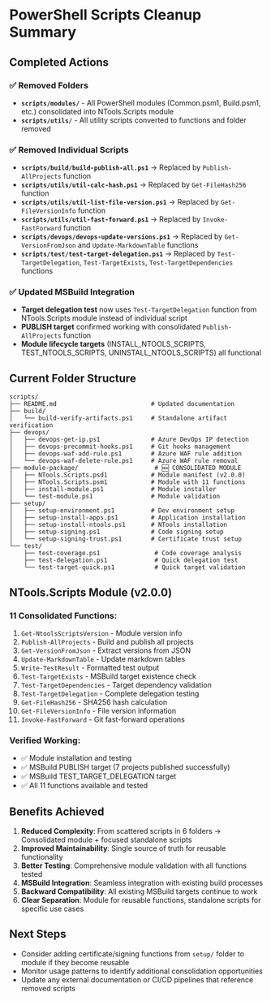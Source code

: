 # PowerShell Scripts Cleanup Summary

## Completed Actions

### ✅ **Removed Folders**
- **`scripts/modules/`** - All PowerShell modules (Common.psm1, Build.psm1, etc.) consolidated into NTools.Scripts module
- **`scripts/utils/`** - All utility scripts converted to functions and folder removed

### ✅ **Removed Individual Scripts**
- **`scripts/build/build-publish-all.ps1`** → Replaced by `Publish-AllProjects` function
- **`scripts/utils/util-calc-hash.ps1`** → Replaced by `Get-FileHash256` function  
- **`scripts/utils/util-list-file-version.ps1`** → Replaced by `Get-FileVersionInfo` function
- **`scripts/utils/util-fast-forward.ps1`** → Replaced by `Invoke-FastForward` function
- **`scripts/devops/devops-update-versions.ps1`** → Replaced by `Get-VersionFromJson` and `Update-MarkdownTable` functions
- **`scripts/test/test-target-delegation.ps1`** → Replaced by `Test-TargetDelegation`, `Test-TargetExists`, `Test-TargetDependencies` functions

### ✅ **Updated MSBuild Integration**
- **Target delegation test** now uses `Test-TargetDelegation` function from NTools.Scripts module instead of individual script
- **PUBLISH target** confirmed working with consolidated `Publish-AllProjects` function
- **Module lifecycle targets** (INSTALL_NTOOLS_SCRIPTS, TEST_NTOOLS_SCRIPTS, UNINSTALL_NTOOLS_SCRIPTS) all functional

## Current Folder Structure

```
scripts/
├── README.md                          # Updated documentation
├── build/
│   └── build-verify-artifacts.ps1     # Standalone artifact verification
├── devops/
│   ├── devops-get-ip.ps1              # Azure DevOps IP detection
│   ├── devops-precommit-hooks.ps1     # Git hooks management
│   ├── devops-waf-add-rule.ps1        # Azure WAF rule addition
│   └── devops-waf-delete-rule.ps1     # Azure WAF rule removal
├── module-package/                     # 🆕 CONSOLIDATED MODULE
│   ├── NTools.Scripts.psd1            # Module manifest (v2.0.0)
│   ├── NTools.Scripts.psm1            # Module with 11 functions
│   ├── install-module.ps1             # Module installer
│   └── test-module.ps1                # Module validation
├── setup/
│   ├── setup-environment.ps1          # Dev environment setup
│   ├── setup-install-apps.ps1         # Application installation
│   ├── setup-install-ntools.ps1       # NTools installation
│   ├── setup-signing.ps1              # Code signing setup
│   └── setup-signing-trust.ps1        # Certificate trust setup
└── test/
    ├── test-coverage.ps1               # Code coverage analysis
    ├── test-delegation.ps1             # Quick delegation test
    └── test-target-quick.ps1           # Quick target validation
```

## NTools.Scripts Module (v2.0.0)

### **11 Consolidated Functions:**
1. `Get-NtoolsScriptsVersion` - Module version info
2. `Publish-AllProjects` - Build and publish all projects
3. `Get-VersionFromJson` - Extract versions from JSON
4. `Update-MarkdownTable` - Update markdown tables
5. `Write-TestResult` - Formatted test output
6. `Test-TargetExists` - MSBuild target existence check
7. `Test-TargetDependencies` - Target dependency validation
8. `Test-TargetDelegation` - Complete delegation testing
9. `Get-FileHash256` - SHA256 hash calculation
10. `Get-FileVersionInfo` - File version information
11. `Invoke-FastForward` - Git fast-forward operations

### **Verified Working:**
- ✅ Module installation and testing
- ✅ MSBuild PUBLISH target (7 projects published successfully)
- ✅ MSBuild TEST_TARGET_DELEGATION target
- ✅ All 11 functions available and tested

## Benefits Achieved

1. **Reduced Complexity**: From scattered scripts in 6 folders → Consolidated module + focused standalone scripts
2. **Improved Maintainability**: Single source of truth for reusable functionality
3. **Better Testing**: Comprehensive module validation with all functions tested
4. **MSBuild Integration**: Seamless integration with existing build processes
5. **Backward Compatibility**: All existing MSBuild targets continue to work
6. **Clear Separation**: Module for reusable functions, standalone scripts for specific use cases

## Next Steps

- Consider adding certificate/signing functions from `setup/` folder to module if they become reusable
- Monitor usage patterns to identify additional consolidation opportunities
- Update any external documentation or CI/CD pipelines that reference removed scripts
